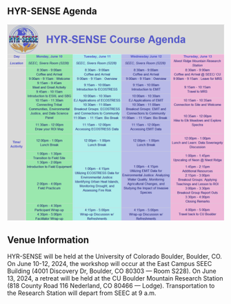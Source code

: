 ## HYR-SENSE Agenda
![Agenda](../assets/esiil_content/Hyrsense_Agenda.png) 

## Venue Information
HYR-SENSE will be held at the University of Colorado Boulder, Boulder, CO. On June 10-12, 2024, the workshop will occur at the East Campus SEEC Building (4001 Discovery Dr, Boulder, CO 80303 — Room S228). On June 13, 2024, a retreat will be held at the CU Boulder Mountain Research Station (818 County Road 116 Nederland, CO 80466 — Lodge). Transportation to the Research Station will depart from SEEC at 9 a.m.
